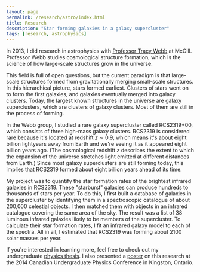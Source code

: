 ```yaml
---
layout: page
permalink: /research/astro/index.html
title: Research
description: "Star forming galaxies in a galaxy supercluster"
tags: [research, astrophysics]
---
```


In 2013, I did research in astrophysics with [Professor Tracy Webb](http://www.physics.mcgill.ca/~webb/) at McGill. Professor Webb studies cosmological structure formation, which is the science of how large-scale structures grow in the universe. 

This field is full of open questions, but the current paradigm is that large-scale structures formed from gravitationally merging small-scale structures. In this hierarchical picture, stars formed earliest. Clusters of stars went on to form the first galaxies, and galaxies eventually merged into galaxy clusters. Today, the largest known structures in the universe are galaxy superclusters, which are clusters of galaxy clusters. Most of them are still in the process of forming.

In the Webb group, I studied a rare galaxy supercluster called RCS2319+00, which consists of three high-mass galaxy clusters. RCS2319 is considered rare because it's located at redshift *z* &sim; 0.9, which means it's about eight billion lightyears away from Earth and we're seeing it as it appeared eight billion years ago. (The cosmological redshift *z* describes the extent to which the expansion of the universe stretches light emitted at different distances from Earth.) Since most galaxy superclusters are still forming today, this implies that RCS2319 formed about eight billion years ahead of its time. 

My project was to quantify the star formation rates of the brightest infrared galaxies in RCS2319. These "starburst" galaxies can produce hundreds to thousands of stars per year. To do this, I first built a database of galaxies in the supercluster by identifying them in a spectroscopic catalogue of about 200,000 celestial objects. I then matched them with objects in an infrared catalogue covering the same area of the sky. The result was a list of 38 luminous infrared galaxies likely to be members of the supercluster. To calculate their star formation rates, I fit an infrared galaxy model to each of the spectra. All in all, I estimated that RCS2319 was forming about 2100 solar masses per year.

If you're interested in learning more, feel free to check out my undergraduate [physics thesis](/honphysthesis.pdf). I also presented a [poster](/presentations/varon_poster_cupc2014.pdf) on this research at the 2014 Canadian Undergraduate Physics Conference in Kingston, Ontario.
